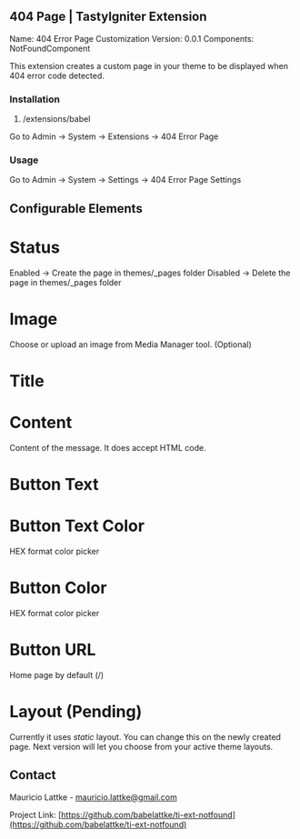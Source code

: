 <!-- PROJECT LOGO -->
<!-- <br />
<p align="center">
  <a href="https://github.com/othneildrew/Best-README-Template">
    <img src="images/logo.png" alt="Logo" width="80" height="80">
  </a>
</p> -->

## 404 Page | TastyIgniter Extension

Name: 404 Error Page Customization 
Version: 0.0.1
Components: NotFoundComponent

This extension creates a custom page in your theme to be displayed when 404 error code detected.

### Installation
1. /extensions/babel

Go to Admin -> System -> Extensions -> 404 Error Page

### Usage

Go to Admin -> System -> Settings -> 404 Error Page Settings

## Configurable Elements

# Status
Enabled -> Create the page in themes/_pages folder
Disabled -> Delete the page in themes/_pages folder

# Image
Choose or upload an image from Media Manager tool. (Optional) 

# Title

# Content
Content of the message. It does accept HTML code.

# Button Text

# Button Text Color
HEX format color picker

# Button Color
HEX format color picker

# Button URL
Home page by default (/)

# Layout (Pending)
Currently it uses *static* layout. You can change this on the newly created page. Next version will let you choose from your active theme layouts.

<!-- CONTACT -->
## Contact

Mauricio Lattke - mauricio.lattke@gmail.com

Project Link: [https://github.com/babelattke/ti-ext-notfound](https://github.com/babelattke/ti-ext-notfound)
